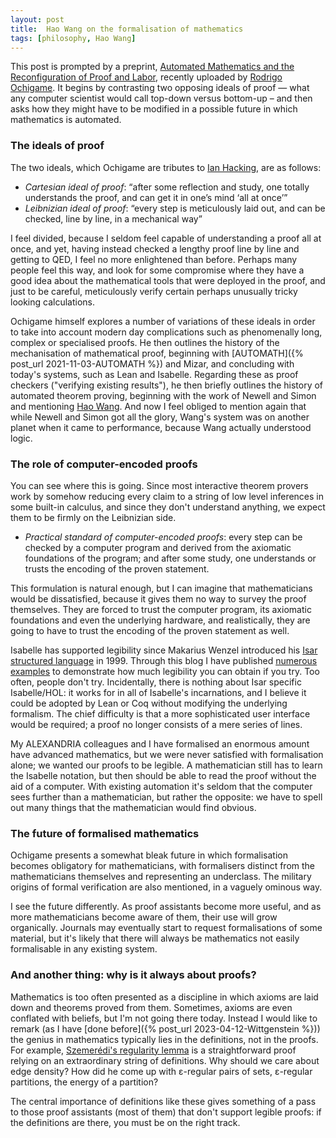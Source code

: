 ```yaml
---
layout: post
title:  Hao Wang on the formalisation of mathematics
tags: [philosophy, Hao Wang]
---
```


This post is prompted by a preprint, [Automated Mathematics and the Reconfiguration of Proof and Labor](https://doi.org/10.48550/arXiv.2309.11457), 
recently uploaded by [Rodrigo Ochigame](https://ochigame.org).
It begins by contrasting two opposing ideals of proof — what any computer scientist
would call top-down versus bottom-up – and then asks how they might have to be modified
in a possible future in which mathematics is automated.

### The ideals of proof

The two ideals, which Ochigame are tributes to [Ian Hacking](https://www.pet.cam.ac.uk/news/professor-ian-macdougall-hacking-1936-2023),
are as follows:

* *Cartesian ideal of proof*: “after some reflection and study, one totally understands the proof, and can get it in one’s mind ‘all at once’”
* *Leibnizian ideal of proof*: “every step is meticulously laid out, and can be
checked, line by line, in a mechanical way”

I feel divided, because I seldom feel capable of understanding a proof all at once,
and yet, having instead checked a lengthy proof line by line and getting to QED,
I feel no more enlightened than before. Perhaps many people feel this way,
and look for some compromise where they have a good idea about the mathematical tools
that were deployed in the proof, and just to be careful, meticulously verify
certain perhaps unusually tricky looking calculations.

Ochigame himself explores a number of variations of these ideals in order to take into account
modern day complications such as phenomenally long, complex or specialised proofs.
He then outlines the history of the mechanisation of mathematical proof, 
beginning with [AUTOMATH]({% post_url 2021-11-03-AUTOMATH %})
and Mizar, and concluding with today's systems, such as Lean and Isabelle.
Regarding these as proof checkers ("verifying existing results"),
he then briefly outlines the history of automated theorem proving,
beginning with the work of Newell and Simon and mentioning [Hao Wang](https://lawrencecpaulson.github.io/tag/Hao_Wang).
And now I feel obliged to mention again that while Newell and Simon got all the glory,
Wang's system was on another planet when it came to performance, 
because Wang actually understood logic.

### The role of computer-encoded proofs

You can see where this is going.
Since most interactive theorem provers work by somehow reducing every claim
to a string of low level inferences in some built-in calculus,
and since they don't understand anything, we expect them to be firmly on the Leibnizian side.

* *Practical standard of computer-encoded proofs*: every step can be checked by a computer program and derived from the axiomatic foundations of the program; and after some study, one understands or trusts the encoding of the proven statement.

This formulation is natural enough, but I can imagine that mathematicians would be 
dissatisfied, because it gives them no way to survey the proof themselves.
They are forced to trust the computer program, its axiomatic foundations
and even the underlying hardware, and realistically, they are going to have 
to trust the encoding of the proven statement as well.

Isabelle has supported
legibility since Makarius Wenzel introduced 
his [Isar structured language](https://rdcu.be/dngL4) in 1999.
Through this blog I have published [numerous examples](https://lawrencecpaulson.github.io/tag/examples)
to demonstrate how much legibility you can obtain if you try.
Too often, people don't try. Incidentally, there is nothing about Isar
specific Isabelle/HOL: it works for in all of Isabelle's incarnations,
and I believe it could be adopted by Lean or Coq without modifying the underlying formalism.
The chief difficulty is that a more sophisticated user interface would be required;
a proof no longer consists of a mere series of lines.

My ALEXANDRIA colleagues and I have formalised an enormous amount
have advanced mathematics, but we were never satisfied with formalisation alone;
we wanted our proofs to be legible. A mathematician still has to learn
the Isabelle notation, but then should be able to read the proof
without the aid of a computer. With existing automation it's seldom that the computer
sees further than a mathematician, but rather the opposite: we have to spell out many things
that the mathematician would find obvious.

### The future of formalised mathematics

Ochigame presents a somewhat bleak future in which formalisation becomes obligatory
for mathematicians, with formalisers distinct from the mathematicians themselves
and representing an underclass. The military origins of formal verification
are also mentioned, in a vaguely ominous way.

I see the future differently. As proof assistants become more useful,
and as more mathematicians become aware of them, their use will grow organically.
Journals may eventually start to request formalisations of some material,
but it's likely that there will always be mathematics not easily formalisable
in any existing system.

### And another thing: why is it always about proofs?

Mathematics is too often presented as a discipline in which axioms
are laid down and theorems proved from them. Sometimes, axioms are even conflated
with beliefs, but I'm not going there today. Instead I would like to remark
(as I have [done before]({% post_url 2023-04-12-Wittgenstein %}))
the genius in mathematics typically lies in the definitions, not in the proofs.
For example, [Szemerédi's regularity lemma](https://en.wikipedia.org/wiki/Szemerédi_regularity_lemma)
is a straightforward proof relying on an extraordinary string of definitions.
Why should we care about edge density? How did he come up with ε-regular pairs of sets,
ε-regular partitions, the energy of a partition?

The central importance of definitions like these gives something of a pass
to those proof assistants (most of them) that don't support legible proofs:
if the definitions are there, you must be on the right track.


